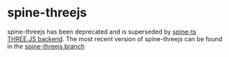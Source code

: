 # spine-threejs

spine-threejs has been deprecated and is superseded by [spine-ts THREE.JS backend](../spine-ts). The most recent version of spine-threejs can be found in the [spine-threejs branch](https://github.com/EsotericSoftware/spine-runtimes/tree/spine-threejs/spine-threejs)